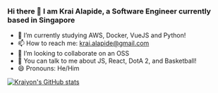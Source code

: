 ### Hi there 👋 I am Krai Alapide, a Software Engineer currently based in Singapore
- 🌱 I’m currently studying AWS, Docker, VueJS and Python!
- 📫 How to reach me: krai.alapide@gmail.com
- 👯 I’m looking to collaborate on an OSS
- 💬 You can talk to me about JS, React, DotA 2, and Basketball!
- 😄 Pronouns: He/Him 

[![Kraiyon's GitHub stats](https://github-readme-stats.vercel.app/api?username=kraiyons)](https://github.com/anuraghazra/github-readme-stats)
